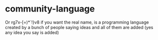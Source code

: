 # community-language
Or rg7x-[=)*`!}v8 if you want the real name, is a programming language created by a bunch of people saying ideas and all of them are added (yes any idea you say is added)
